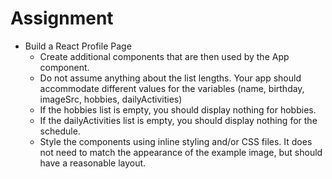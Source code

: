 # Assignment

<!-- * Snapshot Testing - Qualified Coding Challenge -->
* Build a React Profile Page
    * Create additional components that are then used by the App component.
    * Do not assume anything about the list lengths. Your app should accommodate different values for the variables (name, birthday, imageSrc, hobbies, dailyActivities)
    * If the hobbies list is empty, you should display nothing for hobbies.
    * If the dailyActivities list is empty, you should display nothing for the schedule.
    * Style the components using inline styling and/or CSS files. It does not need to match the appearance of the example image, but should have a reasonable layout.